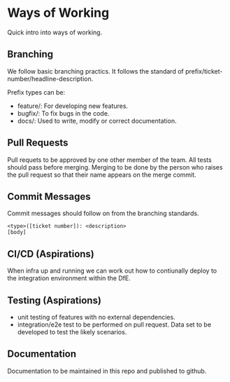 # Ways of Working
Quick intro into ways of working.

## Branching
We follow basic branching practics. It follows the standard of prefix/ticket-number/headline-description.

Prefix types can be:

* feature/: For developing new features.
* bugfix/: To fix bugs in the code.
* docs/: Used to write, modify or correct documentation.

## Pull Requests
Pull requets to be approved by one other member of the team. All tests should pass before merging. Merging to be done by the person who raises the pull request so that their name appears on the merge commit.

## Commit Messages
Commit messages should follow on from the branching standards.

    <type>([ticket number]): <description>
    [body]


## CI/CD (Aspirations)
When infra up and running we can work out how to contiunally deploy to the integration environment within the DfE. 

## Testing (Aspirations)
* unit testing of features with no external dependencies.
* integration/e2e test to be performed on pull request. Data set to be developed to test the likely scenarios.

## Documentation
Documentation to be maintained in this repo and published to github.